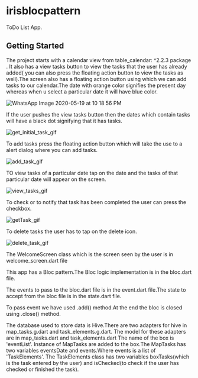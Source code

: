 # irisblocpattern

ToDo List App.

## Getting Started

The project starts with a calendar view from table_calendar: ^2.2.3 package .
It also has a view tasks button to view the tasks that the user has already added( you can also press the floating action button to view the tasks as well).The screen also has a floating action button using which we can add tasks to our calendar.The date with orange color signifies the present day whereas when u select a particular date it will have blue color.

![WhatsApp Image 2020-05-19 at 10 18 56 PM](https://user-images.githubusercontent.com/56069189/82354965-2db93e80-9a1f-11ea-998f-3464c0735afa.jpeg)
 
 If the user pushes the view tasks button then the dates which contain tasks will have a black dot signifying that it has tasks.
 
![get_initial_task_gif](https://user-images.githubusercontent.com/56069189/82358842-b5ee1280-9a24-11ea-9471-297df3b393d8.gif)

 To add tasks press the floating action button which will take the use to a alert dialog where you can add tasks.
 
 ![add_task_gif](https://user-images.githubusercontent.com/56069189/82359323-60fecc00-9a25-11ea-8eab-e675c60a1a96.gif)


TO view tasks of a particular date tap on the date and the tasks of that particular date will appear on the screen.

![view_tasks_gif](https://user-images.githubusercontent.com/56069189/82360141-8dffae80-9a26-11ea-8000-d311e91c4d79.gif)

To check or to notify that task has been completed the user can press the checkbox.

![getTask_gif](https://user-images.githubusercontent.com/56069189/82361035-e5524e80-9a27-11ea-9e6d-2986bbc160ea.gif)
 
To delete tasks the user has to tap on the delete icon.

![delete_task_gif](https://user-images.githubusercontent.com/56069189/82361512-8f31db00-9a28-11ea-98ed-ac095cc176d6.gif)

The WelcomeScreen class which is the screen seen by the user is in welcome_screen.dart file

This  app has a Bloc pattern.The Bloc logic implementation is in the bloc.dart file.

The events to pass to the bloc.dart file is in the event.dart file.The state to accept from the bloc file is in the state.dart file. 

To pass event we have used .add() method.At the end the bloc is closed using .close() method.

The database used to store data is Hive.There are two adapters for hive in map_tasks.g.dart and task_elements.g.dart.
The model for these adapters are in map_tasks.dart and task_elements.dart
The name of the box is 'eventList'.
Instance of MapTasks are added to the box.The MapTasks has two variables eventsDate and events.Where events is a list of 'TaskElements'.
The TaskElements class has two variables boxTasks(which is the task entered by the user) and isChecked(to check if the user has checked or finished the task).


